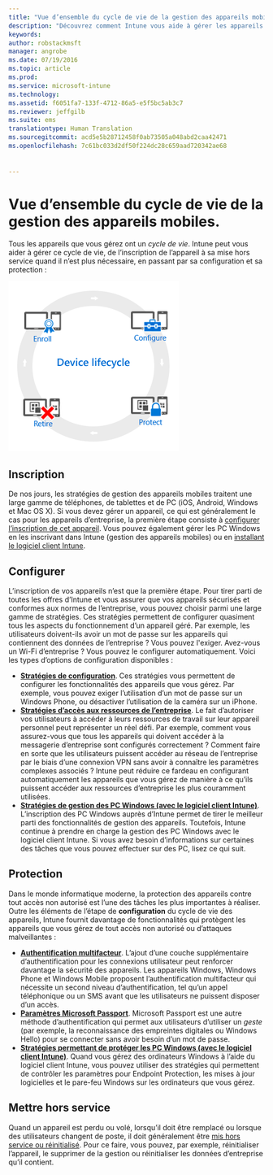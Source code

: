 ```yaml
---
title: "Vue d’ensemble du cycle de vie de la gestion des appareils mobiles | Microsoft Intune"
description: "Découvrez comment Intune vous aide à gérer les appareils tout au long de leur cycle de vie, de l’inscription à la mise hors service éventuelle, en passant par la configuration."
keywords: 
author: robstackmsft
manager: angrobe
ms.date: 07/19/2016
ms.topic: article
ms.prod: 
ms.service: microsoft-intune
ms.technology: 
ms.assetid: f6051fa7-133f-4712-86a5-e5f5bc5ab3c7
ms.reviewer: jeffgilb
ms.suite: ems
translationtype: Human Translation
ms.sourcegitcommit: acd5e5b28712458f0ab73505a048abd2caa42471
ms.openlocfilehash: 7c61bc033d2df50f224dc28c659aad720342ae68


---
```


# Vue d’ensemble du cycle de vie de la gestion des appareils mobiles.

Tous les appareils que vous gérez ont un *cycle de vie*. Intune peut vous aider à gérer ce cycle de vie, de l’inscription de l’appareil à sa mise hors service quand il n’est plus nécessaire, en passant par sa configuration et sa protection :

![Le cycle de vie de l’appareil](./media/device-lifecycle.png "the Intune device lifecycle")

## Inscription
De nos jours, les stratégies de gestion des appareils mobiles traitent une large gamme de téléphones, de tablettes et de PC (iOS, Android, Windows et Mac OS X). Si vous devez gérer un appareil, ce qui est généralement le cas pour les appareils d’entreprise, la première étape consiste à [configurer l’inscription de cet appareil](enroll-devices-in-microsoft-intune.md). Vous pouvez également gérer les PC Windows en les inscrivant dans Intune (gestion des appareils mobiles) ou en [installant le logiciel client Intune](manage-windows-pcs-with-microsoft-intune.md).

## Configurer
L’inscription de vos appareils n’est que la première étape. Pour tirer parti de toutes les offres d’Intune et vous assurer que vos appareils sécurisés et conformes aux normes de l’entreprise, vous pouvez choisir parmi une large gamme de stratégies. Ces stratégies permettent de configurer quasiment tous les aspects du fonctionnement d’un appareil géré. Par exemple, les utilisateurs doivent-ils avoir un mot de passe sur les appareils qui contiennent des données de l’entreprise ? Vous pouvez l'exiger. Avez-vous un Wi-Fi d’entreprise ? Vous pouvez le configurer automatiquement. Voici les types d’options de configuration disponibles :

- [**Stratégies de configuration**](manage-settings-and-features-on-your-devices-with-microsoft-intune-policies.md). Ces stratégies vous permettent de configurer les fonctionnalités des appareils que vous gérez. Par exemple, vous pouvez exiger l’utilisation d’un mot de passe sur un Windows Phone, ou désactiver l’utilisation de la caméra sur un iPhone.
- [**Stratégies d’accès aux ressources de l’entreprise**](enable-access-to-company-resources-with-microsoft-intune.md). Le fait d’autoriser vos utilisateurs à accéder à leurs ressources de travail sur leur appareil personnel peut représenter un réel défi. Par exemple, comment vous assurez-vous que tous les appareils qui doivent accéder à la messagerie d’entreprise sont configurés correctement ? Comment faire en sorte que les utilisateurs puissent accéder au réseau de l’entreprise par le biais d’une connexion VPN sans avoir à connaître les paramètres complexes associés ? Intune peut réduire ce fardeau en configurant automatiquement les appareils que vous gérez de manière à ce qu’ils puissent accéder aux ressources d’entreprise les plus couramment utilisées.
- [**Stratégies de gestion des PC Windows (avec le logiciel client Intune)**](common-windows-pc-management-tasks-with-the-microsoft-intune-computer-client.md). L’inscription des PC Windows auprès d’Intune permet de tirer le meilleur parti des fonctionnalités de gestion des appareils. Toutefois, Intune continue à prendre en charge la gestion des PC Windows avec le logiciel client Intune. Si vous avez besoin d’informations sur certaines des tâches que vous pouvez effectuer sur des PC, lisez ce qui suit.

## Protection
Dans le monde informatique moderne, la protection des appareils contre tout accès non autorisé est l’une des tâches les plus importantes à réaliser. Outre les éléments de l’étape de **configuration** du cycle de vie des appareils, Intune fournit davantage de fonctionnalités qui protègent les appareils que vous gérez de tout accès non autorisé ou d’attaques malveillantes :
- [**Authentification multifacteur**](protect-windows-devices-with-multi-factor-authentication.md). L’ajout d’une couche supplémentaire d’authentification pour les connexions utilisateur peut renforcer davantage la sécurité des appareils. Les appareils Windows, Windows Phone et Windows Mobile proposent l’authentification multifacteur qui nécessite un second niveau d’authentification, tel qu’un appel téléphonique ou un SMS avant que les utilisateurs ne puissent disposer d’un accès.
- [**Paramètres Microsoft Passport**](control-microsoft-passport-settings-on-devices-with-microsoft-intune.md). Microsoft Passport est une autre méthode d’authentification qui permet aux utilisateurs d’utiliser un *geste* (par exemple, la reconnaissance des empreintes digitales ou Windows Hello) pour se connecter sans avoir besoin d’un mot de passe.
- [**Stratégies permettant de protéger les PC Windows (avec le logiciel client Intune)**](policies-to-protect-windows-pcs-in-microsoft-intune.md). Quand vous gérez des ordinateurs Windows à l’aide du logiciel client Intune, vous pouvez utiliser des stratégies qui permettent de contrôler les paramètres pour Endpoint Protection, les mises à jour logicielles et le pare-feu Windows sur les ordinateurs que vous gérez.

## Mettre hors service
Quand un appareil est perdu ou volé, lorsqu’il doit être remplacé ou lorsque des utilisateurs changent de poste, il doit généralement être [mis hors service ou réinitialisé](use-remote-wipe-to-help-protect-data-using-microsoft-intune.md). Pour ce faire, vous pouvez, par exemple, réinitialiser l’appareil, le supprimer de la gestion ou réinitialiser les données d’entreprise qu’il contient.



<!--HONumber=Aug16_HO2-->


